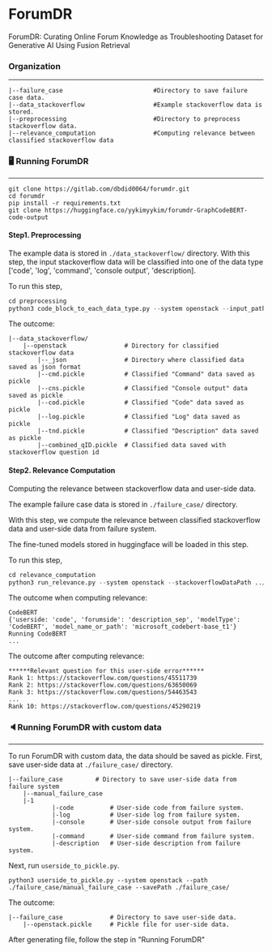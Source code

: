 # ForumDR
ForumDR: Curating Online Forum Knowledge as Troubleshooting Dataset for Generative AI Using Fusion Retrieval 

### Organization
---
```
|--failure_case                         #Directory to save failure case data.
|--data_stackoverflow                   #Example stackoverflow data is stored. 
|--preprocessing                        #Directory to preprocess stackoverflow data. 
|--relevance_computation                #Computing relevance between classified stackoverflow data 
```

### 🖥 Running ForumDR
---
```
git clone https://gitlab.com/dbdid0064/forumdr.git
cd forumdr 
pip install -r requirements.txt 
git clone https://huggingface.co/yykimyykim/forumdr-GraphCodeBERT-code-output
```
#### Step1. Preprocessing 
The example data is stored in ```./data_stackoverflow/``` directory. 
With this step, the input stackoverflow data will be classified into one of the data type ['code', 'log', 'command', 'console output', 'description]. 

To run this step,
```python 
cd preprocessing
python3 code_block_to_each_data_type.py --system openstack --input_path ../data_stackoverflow/openstack_QAset_tagged.pickle --output_path ../data_stackoverflow/openstack/
```
The outcome:
```
|--data_stackoverflow/
    |--openstack                # Directory for classified stackoverflow data 
        |--_json                # Directory where classified data saved as json format 
        |--cmd.pickle           # Classified "Command" data saved as pickle 
        |--cns.pickle           # Classified "Console output" data saved as pickle 
        |--cod.pickle           # Classified "Code" data saved as pickle 
        |--log.pickle           # Classified "Log" data saved as pickle 
        |--tnd.pickle           # Classified "Description" data saved as pickle 
        |--combined_qID.pickle  # Classified data saved with stackoverflow question id 
``` 

#### Step2. Relevance Computation 

Computing the relevance between stackoverflow data and user-side data. 

The example failure case data is stored in ```./failure_case/``` directory. 

With this step, we compute the relevance between classified stackoverflow data and user-side data from failure system. 

The fine-tuned models stored in huggingface will be loaded in this step. 

To run this step, 
```python
cd relevance_computation
python3 run_relevance.py --system openstack --stackoverflowDataPath ../data_stackoverflow/openstack/combined_qID.pickle --userSideDataPath ../failure_case/openstack.pickle --batch_size 512 
```

The outcome when computing relevance:  
```
CodeBERT
{'userside: 'code', 'forumside': 'description_sep', 'modelType': 'CodeBERT', 'model_name_or_path': 'microsoft_codebert-base_t1'}
Running CodeBERT 
...
```
The outcome after computing relevance: 
```
******Relevant question for this user-side error******
Rank 1: https://stackoverflow.com/questions/45511739
Rank 2: https://stackoverflow.com/questions/63650069
Rank 3: https://stackoverflow.com/questions/54463543 
...
Rank 10: https://stackoverflow.com/questions/45290219
``` 

### 🔈Running ForumDR with custom data 
---
To run ForumDR with custom data, the data should be saved as pickle. 
First, save user-side data at ```./failure_case/``` directory. 
```
|--failure_case         # Directory to save user-side data from failure system 
    |--manual_failure_case
	|-1            
      	    |-code          # User-side code from failure system.
            |-log           # User-side log from failure system.
            |-console       # User-side console output from failure system. 
            |-command       # User-side command from failure system. 
            |-description   # User-side description from failure system. 
```

Next, run ```userside_to_pickle.py```.
```
python3 userside_to_pickle.py --system openstack --path ./failure_case/manual_failure_case --savePath ./failure_case/
``` 

The outcome:
```
|--failure_case             # Directory to save user-side data. 
    |--openstack.pickle     # Pickle file for user-side data.
```

After generating file, follow the step in "Running ForumDR" 
